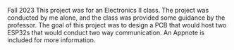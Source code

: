 Fall 2023
This project was for an Electronics II class. The project was conducted by me alone, and the class was provided some guidance by the professor. The goal of this project was to design a PCB that would host two ESP32s that would conduct two way communication. An Appnote is included for more information.
